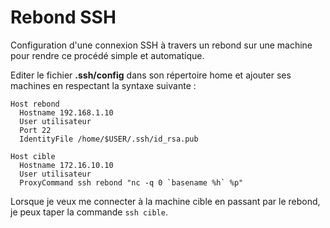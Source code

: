 # Rebond SSH

Configuration d'une connexion SSH à travers un rebond sur une machine pour rendre ce procédé simple et automatique.

Editer le fichier **.ssh/config** dans son répertoire home et ajouter ses machines en respectant la syntaxe suivante :

```
Host rebond
  Hostname 192.168.1.10
  User utilisateur
  Port 22
  IdentityFile /home/$USER/.ssh/id_rsa.pub

Host cible
  Hostname 172.16.10.10
  User utilisateur
  ProxyCommand ssh rebond "nc -q 0 `basename %h` %p"
```

Lorsque je veux me connecter à la machine cible en passant par le rebond, je peux taper la commande ```ssh cible```.
